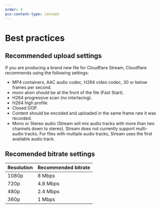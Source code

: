 ```yaml
---
order: 4
pcx-content-type: concept
---
```


# Best practices

## Recommended upload settings

If you are producing a brand new file for Cloudflare Stream, Cloudflare recommends using the following settings:

 - MP4 containers, AAC audio codec, H264 video codec, 30 or below frames per second.
 - moov atom should be at the front of the file (Fast Start).
 - H264 progressive scan (no interlacing).
 - H264 high profile.
 - Closed GOP.
 - Content should be encoded and uploaded in the same frame rate it was recorded.
 - Mono or Stereo audio (Stream will mix audio tracks with more than two channels down to stereo). Stream does not currently support multi-audio tracks. For files with multiple audio tracks, Stream uses the first available audio track.

## Recomended bitrate settings

<TableWrap>

Resolution  |  Recommended bitrate
------------|---------
1080p  |	8 Mbps
720p  |	4.8 Mbps
480p  |	2.4 Mbps
360p | 1 Mbps

</TableWrap>